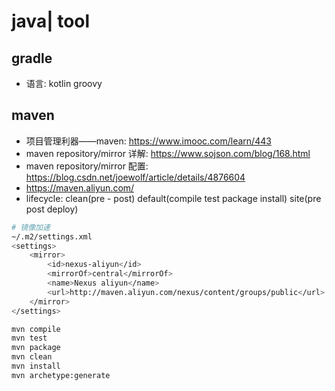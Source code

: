# java| tool

## gradle

- 语言: kotlin groovy

## maven

- 项目管理利器——maven: <https://www.imooc.com/learn/443>
- maven repository/mirror 详解: <https://www.sojson.com/blog/168.html>
- maven repository/mirror 配置: <https://blog.csdn.net/joewolf/article/details/4876604>
- <https://maven.aliyun.com/>
- lifecycle: clean(pre - post) default(compile test package install) site(pre post deploy)

```sh
# 镜像加速
~/.m2/settings.xml
<settings>
    <mirror>
        <id>nexus-aliyun</id>
        <mirrorOf>central</mirrorOf>
        <name>Nexus aliyun</name>
        <url>http://maven.aliyun.com/nexus/content/groups/public</url>
    </mirror>
</settings>

mvn compile
mvn test
mvn package
mvn clean
mvn install
mvn archetype:generate
```
